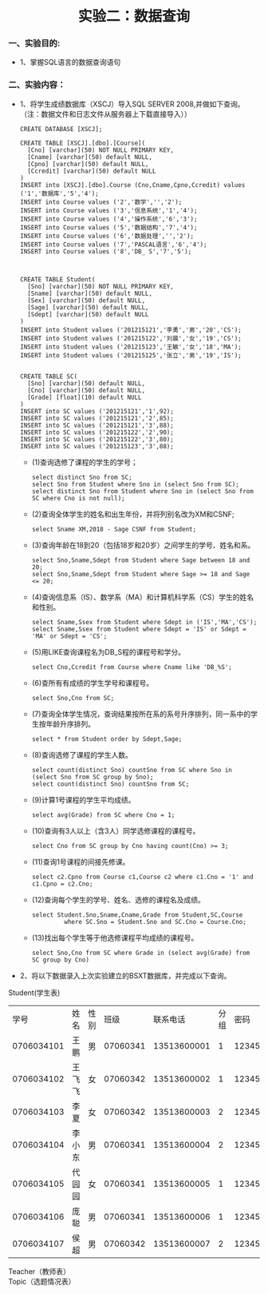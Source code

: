 <h1 align="center">实验二：数据查询</h1>

### 一、实验目的:

* 1、掌握SQL语言的数据查询语句

### 二、实验内容：

* 1、将学生成绩数据库（XSCJ）导入SQL SERVER 2008,并做如下查询。（注：数据文件和日志文件从服务器上下载直接导入））

      CREATE DATABASE [XSCJ];

      CREATE TABLE [XSCJ].[dbo].[Course](
        [Cno] [varchar](50) NOT NULL PRIMARY KEY,
        [Cname] [varchar](50) default NULL,
        [Cpno] [varchar](50) default NULL,
        [Ccredit] [varchar](50) default NULL
      )
      INSERT into [XSCJ].[dbo].Course (Cno,Cname,Cpno,Ccredit) values ('1','数据库','5','4');
      INSERT into Course values ('2','数学','','2');
      INSERT into Course values ('3','信息系统','1','4');
      INSERT into Course values ('4','操作系统','6','3');
      INSERT into Course values ('5','数据结构','7','4');
      INSERT into Course values ('6','数据处理','','2');
      INSERT into Course values ('7','PASCAL语言','6','4');
      INSERT into Course values ('8','DB_ S','7','5');



      CREATE TABLE Student(
        [Sno] [varchar](50) NOT NULL PRIMARY KEY,
        [Sname] [varchar](50) default NULL,
        [Sex] [varchar](50) default NULL,
        [Sage] [varchar](50) default NULL,
        [Sdept] [varchar](50) default NULL
      )
      INSERT into Student values ('201215121','李勇','男','20','CS');
      INSERT into Student values ('201215122','刘晨','女','19','CS');
      INSERT into Student values ('201215123','王敏','女','18','MA');
      INSERT into Student values ('201215125','张立','男','19','IS');


      CREATE TABLE SC(
        [Sno] [varchar](50) default NULL,
        [Cno] [varchar](50) default NULL,
        [Grade] [float](10) default NULL
      )
      INSERT into SC values ('201215121','1',92);
      INSERT into SC values ('201215121','2',85);
      INSERT into SC values ('201215121','3',88);
      INSERT into SC values ('201215122','2',90);
      INSERT into SC values ('201215122','3',80);
      INSERT into SC values ('201215123','3',88);

  * (1)查询选修了课程的学生的学号；
  
        select distinct Sno from SC;
        select Sno from Student where Sno in (select Sno from SC);
        select distinct Sno from Student where Sno in (select Sno from SC where Cno is not null);
  
  * (2)查询全体学生的姓名和出生年份，并将列别名改为XM和CSNF;
  
        select Sname XM,2018 - Sage CSNF from Student;
  
  * (3)查询年龄在18到20（包括18岁和20岁）之间学生的学号、姓名和系。
  
        select Sno,Sname,Sdept from Student where Sage between 18 and 20;
        select Sno,Sname,Sdept from Student where Sage >= 18 and Sage <= 20;
  
  * (4)查询信息系（IS）、数学系（MA）和计算机科学系（CS）学生的姓名和性别。
  
        select Sname,Ssex from Student where Sdept in ('IS','MA','CS');
        select Sname,Ssex from Student where Sdept = 'IS' or Sdept = 'MA' or Sdept = 'CS';
  
  * (5)用LIKE查询课程名为DB_S程的课程号和学分。
  
        select Cno,Ccredit from Course where Cname like 'DB_%S';
  
  * (6)查所有有成绩的学生学号和课程号。
  
        select Sno,Cno from SC;
  
  * (7)查询全体学生情况，查询结果按所在系的系号升序排列，同一系中的学生按年龄升序排列。
  
        select * from Student order by Sdept,Sage;
  
  * (8)查询选修了课程的学生人数。
  
        select count(distinct Sno) countSno from SC where Sno in (select Sno from SC group by Sno);
        select count(distinct Sno) countSno from SC;
  
  * (9)计算1号课程的学生平均成绩。
  
        select avg(Grade) from SC where Cno = 1;
  
  * (10)查询有3人以上（含3人）同学选修课程的课程号。
  
        select Cno from SC group by Cno having count(Cno) >= 3;
  
  * (11)查询1号课程的间接先修课。
  
        select c2.Cpno from Course c1,Course c2 where c1.Cno = '1' and c1.Cpno = c2.Cno;
  
  * (12)查询每个学生的学号、姓名、选修的课程名及成绩。
  
        select Student.Sno,Sname,Cname,Grade from Student,SC,Course 
                 where SC.Sno = Student.Sno and SC.Cno = Course.Cno;
  
  * (13)找出每个学生等于他选修课程平均成绩的课程号。

        select Sno,Cno from SC where Grade in (select avg(Grade) from SC group by Cno)

* 2、将以下数据录入上次实验建立的BSXT数据库，并完成以下查询。

<div align="ceneter">Student(学生表)</div>

<table>
   <tr>
      <td>学号</td>
      <td>姓名</td>
      <td>性别</td>
      <td>班级</td>
      <td>联系电话</td>
      <td>分组</td>
      <td>密码</td>
   </tr>
   <tr>
      <td>0706034101</td>
      <td>王鹏</td>
      <td>男</td>
      <td>07060341</td>
      <td>13513600001</td>
      <td>1</td>
      <td>123456</td>
   </tr>
   <tr>
      <td>0706034102</td>
      <td>王飞飞</td>
      <td>女</td>
      <td>07060342</td>
      <td>13513600002</td>
      <td>1</td>
      <td>123456</td>
   </tr>
   <tr>
      <td>0706034103</td>
      <td>李夏</td>
      <td>女</td>
      <td>07060342</td>
      <td>13513600003</td>
      <td>2</td>
      <td>123456</td>
   </tr>
   <tr>
      <td>0706034104</td>
      <td>李小东</td>
      <td>男</td>
      <td>07060341</td>
      <td>13513600004</td>
      <td>2</td>
      <td>123456</td>
   </tr>
   <tr>
      <td>0706034105</td>
      <td>代园园</td>
      <td>女</td>
      <td>07060341</td>
      <td>13513600005</td>
      <td>1</td>
      <td>123456</td>
   </tr>
   <tr>
      <td>0706034106</td>
      <td>庞聪</td>
      <td>男</td>
      <td>07060341</td>
      <td>13513600006</td>
      <td>1</td>
      <td>123456</td>
   </tr>
   <tr>
      <td>0706034107</td>
      <td>侯超</td>
      <td>男</td>
      <td>07060342</td>
      <td>13513600007</td>
      <td>2</td>
      <td>123456</td>
   </tr>
</table>

<div align="ceneter">Teacher（教师表）</div>

<div align="ceneter">Topic（选题情况表）</div>
